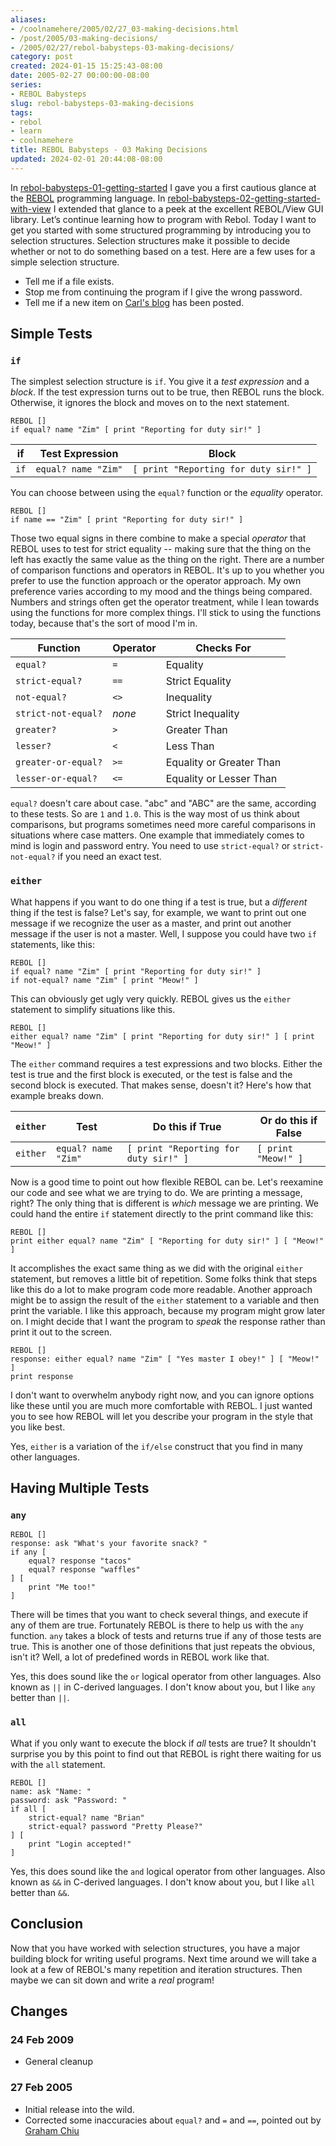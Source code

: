 ```yaml
---
aliases:
- /coolnamehere/2005/02/27_03-making-decisions.html
- /post/2005/03-making-decisions/
- /2005/02/27/rebol-babysteps-03-making-decisions/
category: post
created: 2024-01-15 15:25:43-08:00
date: 2005-02-27 00:00:00-08:00
series:
- REBOL Babysteps
slug: rebol-babysteps-03-making-decisions
tags:
- rebol
- learn
- coolnamehere
title: REBOL Babysteps - 03 Making Decisions
updated: 2024-02-01 20:44:08-08:00
---
```


In [rebol-babysteps-01-getting-started](../../2004/12/rebol-babysteps-01-getting-started.md) I gave you a first cautious glance at the [REBOL](../../2004/12/rebol.md) programming language. In [rebol-babysteps-02-getting-started-with-view](../../2004/12/rebol-babysteps-02-getting-started-with-view.md) I extended that glance to a peek at the excellent REBOL/View GUI library. Let’s continue learning how to program with Rebol. Today I want to get you started with some structured programming by introducing you to selection structures. Selection structures make it possible to decide whether or not to do something based on a test. Here are a few uses for a simple selection structure.

* Tell me if a file exists.
* Stop me from continuing the program if I give the wrong password.
* Tell me if a new item on [Carl's blog](http://www.rebol.com/cgi-bin/blog.r) has been posted.

## Simple Tests

### `if`

The simplest selection structure is `if`. You give it a *test expression* and a *block*. If the test expression turns out to be true, then REBOL runs the block. Otherwise, it ignores the block and moves on to the next statement.

````rebol
REBOL []
if equal? name "Zim" [ print "Reporting for duty sir!" ]
````

|if|Test Expression|Block|
|--|---------------|-----|
|`if`|`equal? name "Zim"`|`[ print "Reporting for duty sir!" ]`|

You can choose between using the `equal?` function or the *equality* operator.

````rebol
REBOL []
if name == "Zim" [ print "Reporting for duty sir!" ]
````

Those two equal signs in there combine to make a special *operator* that REBOL uses to test for strict equality -- making sure that the thing on the left has exactly the same value as the thing on the right. There are a number of comparison functions and operators in REBOL. It's up to you whether you prefer to use the function approach or the operator approach. My own preference varies according to my mood and the things being compared. Numbers and strings often get the operator treatment, while I lean towards using the functions for more complex things. I'll stick to using the functions today, because that's the sort of mood I'm in.

|Function|Operator|Checks For|
|--------|--------|----------|
|`equal?`|`=`|Equality|
|`strict-equal?`|`==`|Strict Equality|
|`not-equal?`|`<>`|Inequality|
|`strict-not-equal?`|*none*|Strict Inequality|
|`greater?`|`>`|Greater Than|
|`lesser?`|`<`|Less Than|
|`greater-or-equal?`|`>=`|Equality or Greater Than|
|`lesser-or-equal?`|`<=`|Equality or Lesser Than|

`equal?` doesn't care about case. "abc" and "ABC" are the same, according to these tests. So are `1` and `1.0`. This is the way most of us think about comparisons, but programs sometimes need more careful comparisons in situations where case matters. One example that immediately comes to mind is login and password entry. You need to use `strict-equal?` or `strict-not-equal?` if you need an exact test.

### `either`

What happens if you want to do one thing if a test is true, but a *different* thing if the test is false? Let's say, for example, we want to print out one message if we recognize the user as a master, and print out another message if the user is not a master. Well, I suppose you could have two `if` statements, like this:

````rebol
REBOL []
if equal? name "Zim" [ print "Reporting for duty sir!" ]
if not-equal? name "Zim" [ print "Meow!" ]
````

This can obviously get ugly very quickly. REBOL gives us the `either` statement to simplify situations like this.

````rebol
REBOL []
either equal? name "Zim" [ print "Reporting for duty sir!" ] [ print "Meow!" ]
````

The `either` command requires a test expressions and two blocks. Either the test is true and the first block is executed, or the test is false and the second block is executed. That makes sense, doesn't it? Here's how that example breaks down.

|`either`|Test|Do this if True|Or do this if False|
|--------|----|---------------|-------------------|
|`either`|`equal? name "Zim"`|`[ print "Reporting for duty sir!" ]`|`[ print "Meow!" ]`|

Now is a good time to point out how flexible REBOL can be. Let's reexamine our code and see what we are trying to do. We are printing a message, right? The only thing that is different is *which* message we are printing. We could hand the entire `if` statement directly to the print command like this:

````rebol
REBOL []
print either equal? name "Zim" [ "Reporting for duty sir!" ] [ "Meow!" ]
````

It accomplishes the exact same thing as we did with the original `either` statement, but removes a little bit of repetition. Some folks think that steps like this do a lot to make program code more readable. Another approach might be to assign the result of the `either` statement to a variable and then print the variable. I like this approach, because my program might grow later on. I might decide that I want the program to *speak* the response rather than print it out to the screen.

````rebol
REBOL []
response: either equal? name "Zim" [ "Yes master I obey!" ] [ "Meow!" ]
print response
````

I don't want to overwhelm anybody right now, and you can ignore options like these until you are much more comfortable with REBOL. I just wanted you to see how REBOL will let you describe your program in the style that you like best.

Yes, `either` is a variation of the `if/else` construct that you find in many other languages.

## Having Multiple Tests

### `any`

````rebol
REBOL []
response: ask "What's your favorite snack? "
if any [
	equal? response "tacos"
	equal? response "waffles"
] [
	print "Me too!"
]
````

There will be times that you want to check several things, and execute if any of them are true. Fortunately REBOL is there to help us with the `any` function. `any` takes a block of tests and returns true if any of those tests are true. This is another one of those definitions that just repeats the obvious, isn't it? Well, a lot of predefined words in REBOL work like that.

Yes, this does sound like the `or` logical operator from other languages. Also known as `||` in C-derived languages. I don't know about you, but I like `any` better than `||`.

### `all`

What if you only want to execute the block if *all* tests are true? It shouldn't surprise you by this point to find out that REBOL is right there waiting for us with the `all` statement.

````rebol
REBOL []
name: ask "Name: "
password: ask "Password: "
if all [
	strict-equal? name "Brian"
	strict-equal? password "Pretty Please?"
] [
	print "Login accepted!"
]
````

Yes, this does sound like the `and` logical operator from other languages. Also known as `&&` in C-derived languages. I don't know about you, but I like `all` better than `&&`.

## Conclusion

Now that you have worked with selection structures, you have a major building block for writing useful programs. Next time around we will take a look at a few of REBOL's many repetition and iteration structures. Then maybe we can sit down and write a *real* program!

## Changes

### 24 Feb 2009

* General cleanup

### 27 Feb 2005

* Initial release into the wild.
* Corrected some inaccuracies about `equal?` and `=` and `==`, pointed out by [Graham Chiu](http://www.compkarori.com/vanilla)